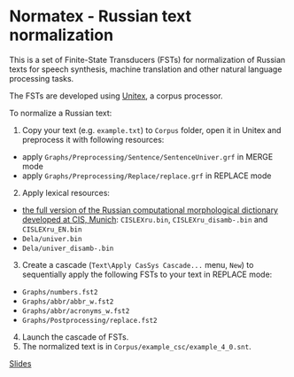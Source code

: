 # Normatex - Russian text normalization

This is a set of Finite-State Transducers (FSTs) for normalization of Russian texts for speech synthesis, machine translation and other natural language processing tasks.

The FSTs are developed using [Unitex](http://www-igm.univ-mlv.fr/~unitex/), a corpus processor.

To normalize a Russian text:

1. Copy your text (e.g. `example.txt`) to `Corpus` folder, open it in Unitex and preprocess it with following resources:
  * apply `Graphs/Preprocessing/Sentence/SentenceUniver.grf` in MERGE mode
  * apply `Graphs/Preprocessing/Replace/replace.grf` in REPLACE mode
2. Apply lexical resources:
  * [the full version of the Russian computational morphological dictionary developed at CIS, Munich](http://www-igm.univ-mlv.fr/~unitex/index.php?page=5&html=bibliography.html#russian): `CISLEXru.bin`, `CISLEXru_disamb-.bin` and `CISLEXru_EN.bin`
  * `Dela/univer.bin`
  * `Dela/univer_disamb-.bin`
3. Create a cascade (`Text\Apply CasSys Cascade...` menu, `New`) to sequentially apply the following FSTs to your text in REPLACE mode:
  * `Graphs/numbers.fst2`
  * `Graphs/abbr/abbr_w.fst2`
  * `Graphs/abbr/acronyms_w.fst2`
  * `Graphs/Postprocessing/replace.fst2`
4. Launch the cascade of FSTs.
5. The normalized text is in `Corpus/example_csc/example_4_0.snt`.

[Slides](http://artyom.ice-lc.com/slides/normatex/)